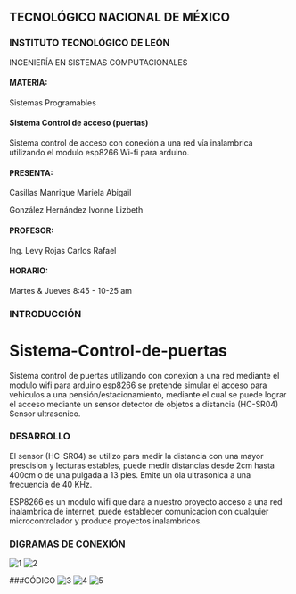 ## TECNOLÓGICO NACIONAL DE MÉXICO
### INSTITUTO TECNOLÓGICO DE LEÓN
INGENIERÍA EN SISTEMAS COMPUTACIONALES
#### MATERIA:
Sistemas Programables
#### Sistema Control de acceso (puertas)
Sistema control de acceso con conexión a una red vía inalambrica utilizando el modulo esp8266 Wi-fi para arduino.
#### PRESENTA:
Casillas Manrique Mariela Abigail

González Hernández Ivonne Lizbeth
#### PROFESOR:
Ing. Levy Rojas Carlos Rafael
#### HORARIO:
Martes & Jueves 8:45 - 10-25 am

### INTRODUCCIÓN
# Sistema-Control-de-puertas
Sistema control de puertas utilizando con conexion a una red mediante el modulo wifi para arduino esp8266
se pretende simular el acceso para vehiculos a una pensión/estacionamiento, mediante el cual se puede lograr 
el acceso mediante un sensor detector de objetos a distancia (HC-SR04) Sensor ultrasonico.

### DESARROLLO
El sensor (HC-SR04) se utilizo para medir la distancia con una mayor prescision y lecturas estables, puede 
medir distancias desde 2cm hasta 400cm o de una pulgada a 13 pies. Emite un ola ultrasonica a una frecuencia
de 40 KHz. 

ESP8266 es un modulo wifi que dara a nuestro proyecto acceso a una red inalambrica de internet, puede establecer 
comunicacion con cualquier microcontrolador y produce proyectos inalambricos.

### DIGRAMAS DE CONEXIÓN
![1](https://user-images.githubusercontent.com/43210622/49820300-262b3b80-fd3d-11e8-960b-175b1c07def3.png)
![2](https://user-images.githubusercontent.com/43210622/49820302-288d9580-fd3d-11e8-98f1-661099d2399a.png)

###CÓDIGO
![3](https://user-images.githubusercontent.com/43210622/49820525-b9fd0780-fd3d-11e8-817d-227b2c420213.JPG)
![4](https://user-images.githubusercontent.com/43210622/49820526-b9fd0780-fd3d-11e8-92d0-73fea6c5bae7.JPG)
![5](https://user-images.githubusercontent.com/43210622/49820527-b9fd0780-fd3d-11e8-8f6a-753488c1a4c2.JPG)

